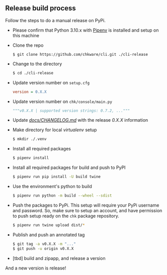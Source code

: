 ## Release build process

Follow the steps to do a manual release on PyPi.


- Please confirm that Python 3.10.x with [Pipenv](https://pipenv.pypa.io/en/latest/#install-pipenv-today) is installed and setup on this machine
- Clone the repo 
    ```
    $ git clone https://github.com/chkware/cli.git ./cli-release
    ```

- Change to the directory 
    ```bash
    $ cd ./cli-release
    ```

- Update version number on `setup.cfg`
    ```ini
    version = 0.X.X
    ```

- Update version number on `chk/console/main.py`
    ```python
    """v0.X.X | supported version strings: 0.7.2, ..."""
    ```

- Update [_docs/CHANGELOG.md_](CHANGELOG.md) with the release _0.X.X_ information

- Make directory for local _virtualenv_ setup
    ```bash
    $ mkdir ./.venv
    ```

- Install all required packages
    ```bash
    $ pipenv install
    ```

- Install all required packages for build and push to PyPI
    ```bash
    $ pipenv run pip install -U build twine
    ```

- Use the environment's python to build
    ```bash
    $ pipenv run python -m build --wheel --sdist
    ```

- Push the packages to PyPi. This setup will require your PyPi username and password. So, make sure to setup an account, and have permission to push setup ready on the `chk` package repository.
    ```bash
    $ pipenv run twine upload dist/*
    ```

- Publish and push an annotated tag
    ```bash
    $ git tag -a v0.X.X -m "..."
    $ git push -u origin v0.X.X
    ```
- [tbd] build and zipapp, and release a version

And a new version is release!
